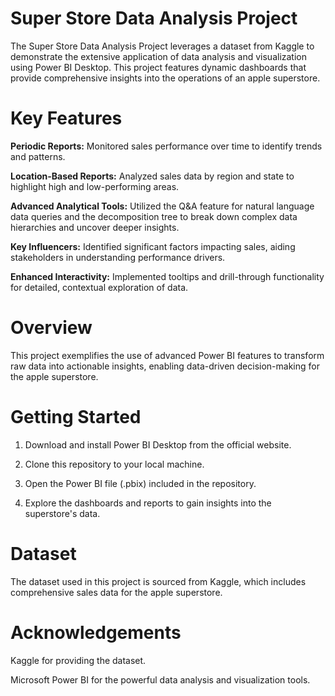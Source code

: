 # Super Store Data Analysis Project
The Super Store Data Analysis Project leverages a dataset from Kaggle to demonstrate the extensive application of data analysis and visualization using Power BI Desktop. This project features dynamic dashboards that provide comprehensive insights into the operations of an apple superstore.

# Key Features
**Periodic Reports:** Monitored sales performance over time to identify trends and patterns.

**Location-Based Reports:** Analyzed sales data by region and state to highlight high and low-performing areas.

**Advanced Analytical Tools:** Utilized the Q&A feature for natural language data queries and the decomposition tree to break down complex data hierarchies and uncover deeper insights.

**Key Influencers:** Identified significant factors impacting sales, aiding stakeholders in understanding performance drivers.

**Enhanced Interactivity:** Implemented tooltips and drill-through functionality for detailed, contextual exploration of data.

# Overview
This project exemplifies the use of advanced Power BI features to transform raw data into actionable insights, enabling data-driven decision-making for the apple superstore.

# Getting Started
1. Download and install Power BI Desktop from the official website.

2. Clone this repository to your local machine.

3. Open the Power BI file (.pbix) included in the repository.

4. Explore the dashboards and reports to gain insights into the superstore's data.


# Dataset
The dataset used in this project is sourced from Kaggle, which includes comprehensive sales data for the apple superstore.

# Acknowledgements
Kaggle for providing the dataset.

Microsoft Power BI for the powerful data analysis and visualization tools.
